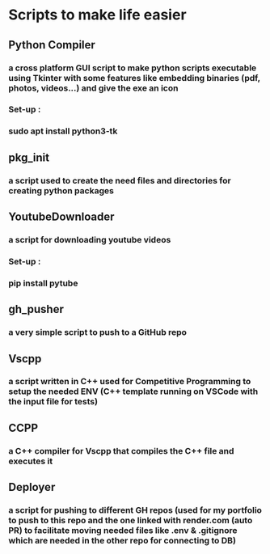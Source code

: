 # Scripts to make life easier
## Python Compiler
### a cross platform GUI script to make python scripts executable using Tkinter with some features like embedding binaries (pdf, photos, videos...) and give the exe an icon
### Set-up :
### sudo apt install python3-tk
## pkg_init 
### a script used to create the need files and directories for creating python packages
## YoutubeDownloader
### a script for downloading youtube videos
### Set-up :
### pip install pytube
## gh_pusher
### a very simple script to push to a GitHub repo
## Vscpp
### a script written in C++ used for Competitive Programming to setup the needed ENV (C++ template running on VSCode with the input file for tests)
## CCPP
### a C++ compiler for Vscpp that compiles the C++ file and executes it 
## Deployer
### a script for pushing to different GH repos (used for my portfolio to push to this repo and the one linked with render.com (auto PR) to facilitate moving needed files like .env & .gitignore which are needed in the other repo for connecting to DB)